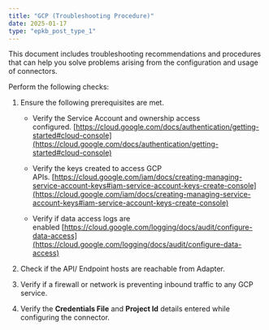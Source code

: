 ```yaml
---
title: "GCP (Troubleshooting Procedure)"
date: 2025-01-17
type: "epkb_post_type_1"
---
```


This document includes troubleshooting recommendations and procedures that can help you solve problems arising from the configuration and usage of connectors.

Perform the following checks:

1. Ensure the following prerequisites are met.
    - Verify the Service Account and ownership access configured. [https://cloud.google.com/docs/authentication/getting-started#cloud-console](https://cloud.google.com/docs/authentication/getting-started#cloud-console)
    
    - Verify the keys created to access GCP APIs. [https://cloud.google.com/iam/docs/creating-managing-service-account-keys#iam-service-account-keys-create-console](https://cloud.google.com/iam/docs/creating-managing-service-account-keys#iam-service-account-keys-create-console)
    
    - Verify if data access logs are enabled [https://cloud.google.com/logging/docs/audit/configure-data-access](https://cloud.google.com/logging/docs/audit/configure-data-access)

3. Check if the API/ Endpoint hosts are reachable from Adapter.

5. Verify if a firewall or network is preventing inbound traffic to any GCP service.

7. Verify the **Credentials File** and **Project Id** details entered while configuring the connector.
